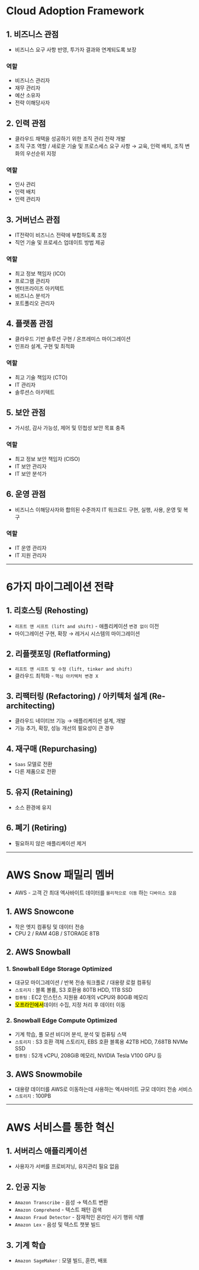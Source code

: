 # Cloud Adoption Framework

## 1. 비즈니스 관점

-   비즈니스 요구 사항 반영, 투가자 결과와 연계되도록 보장

### 역할

-   비즈니스 관리자
-   재무 관리자
-   예산 소유자
-   전략 이해당사자

## 2. 인력 관점

-   클라우드 채택을 성공하기 위한 조직 관리 전략 개발
-   조직 구조 역할 / 새로운 기술 및 프로스세스 요구 사항 → 교육, 인력 배치, 조직 변화의 우선순위 지정

### 역할

-   인사 관리
-   인력 배치
-   인력 관리자

## 3. 거버넌스 관점

-   IT전략이 비즈니스 전략에 부합하도록 조정
-   직언 기술 및 프로세스 업데이트 방법 제공

### 역할

-   최고 정보 책임자 (ICO)
-   프로그램 관리자
-   엔터프라이즈 아키텍트
-   비즈니스 분석가
-   포트폴리오 관리자

## 4. 플랫폼 관점

-   클라우드 기반 솔루션 구현 / 온프레미스 마이그레이션
-   인프라 설계, 구현 및 최적화

### 역할

-   최고 기술 책임자 (CTO)
-   IT 관리자
-   솔루션스 아키텍트

## 5. 보안 관점

-   가시성, 감사 가능성, 제어 및 민첩성 보안 목표 충족

### 역할

-   최고 정보 보안 책임자 (CISO)
-   IT 보안 관리자
-   IT 보안 분석가

## 6. 운영 관점

-   비즈니스 이해당사자와 합의된 수준까지 IT 워크로드 구현, 실행, 사용, 운영 및 복구

### 역할

-   IT 운영 관리자
-   IT 지원 관리자

---

# 6가지 마이그레이션 전략

## 1. 리호스팅 (Rehosting)

-   `리프트 앤 시프트 (lift and shift)` - 애플리케이션 `변경 없이` 이전
-   마이그레이션 구현, 확장 → 레거시 시스템의 마이그레이션

## 2. 리플랫포밍 (Reflatforming)

-   `리프트 앤 시프트 및 수정 (lift, tinker and shift)`
-   클라우드 최적화 - `핵심 아키텍처 변경 X`

## 3. 리팩터링 (Refactoring) / 아키텍처 설계 (Re-architecting)

-   클라우드 네이티브 기능 → 애플리케이션 설계, 개발
-   기능 추가, 확장, 성능 개선의 필요성이 큰 경우

## 4. 재구매 (Repurchasing)

-   `Saas` 모델로 전환
-   다른 제품으로 전환

## 5. 유지 (Retaining)

-   소스 환경에 유지

## 6. 폐기 (Retiring)

-   필요하지 않은 애플리케이션 제거

---

# AWS Snow 패밀리 멤버

-   AWS - 고객 간 최대 엑사바이트 데이터를 `물리적으로 이동` 하는 `디바이스 모음`

## 1. AWS Snowcone

-   작은 엣지 컴퓨팅 및 데이터 전송
-   CPU 2 / RAM 4GB / STORAGE 8TB

## 2. AWS Snowball

### 1. Snowball Edge Storage Optimized

-   대규모 마이그레이션 / 반복 전송 워크플로 / 대용량 로컬 컴퓨팅
-   `스토리지` : 블록 볼륨, S3 호환용 80TB HDD, 1TB SSD
-   `컴퓨팅` : EC2 인스턴스 지원용 40개의 vCPU와 80GiB 메모리
- <mark>오프라인에서</mark>데이터 수집, 지정 처리 후 데이터 이동

### 2. Snowball Edge Compute Optimized

-   기계 학습, 풀 모션 비디어 분석, 분석 및 컴퓨팅 스택
-   `스토리지` : S3 호환 객체 스토리지, EBS 호환 블록용 42TB HDD, 7.68TB NVMe SSD
-   `컴퓨팅` : 52개 vCPU, 208GiB 메모리, NVIDIA Tesla V100 GPU 등

## 3. AWS Snowmobile

-   대용량 데이터를 AWS로 이동하는데 사용하는 엑사바이트 규모 데이터 전송 서비스
-   `스토리지` : 100PB

---

# AWS 서비스를 통한 혁신

## 1. 서버리스 애플리케이션

-   사용자가 서버를 프로비저닝, 유지관리 필요 없음

## 2. 인공 지능

-   `Amazon Transcribe` - 음성 → 텍스트 변환
-   `Amazon Comprehend` - 텍스트 패턴 검색
-   `Amazon Fraud Detector` - 잠재적인 온라인 사기 행위 식별
-   `Amazon Lex` - 음성 및 텍스트 챗봇 빌드

## 3. 기계 학습

-   `Amazon SageMaker` : 모델 빌드, 훈련, 배포